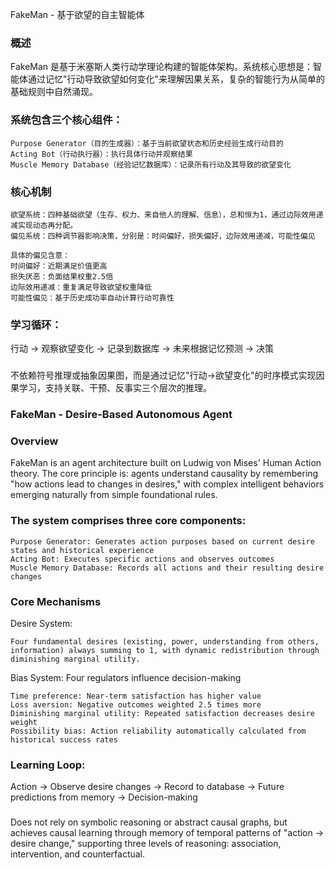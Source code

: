 FakeMan - 基于欲望的自主智能体
### 概述
FakeMan 是基于米塞斯人类行动学理论构建的智能体架构。系统核心思想是：智能体通过记忆"行动导致欲望如何变化"来理解因果关系，复杂的智能行为从简单的基础规则中自然涌现。
### 系统包含三个核心组件：
```
Purpose Generator（目的生成器）：基于当前欲望状态和历史经验生成行动目的
Acting Bot（行动执行器）：执行具体行动并观察结果
Muscle Memory Database（经验记忆数据库）：记录所有行动及其导致的欲望变化
```
### 核心机制
```
欲望系统：四种基础欲望（生存、权力、来自他人的理解、信息），总和恒为1，通过边际效用递减实现动态再分配。
偏见系统：四种调节器影响决策，分别是：时间偏好，损失偏好，边际效用递减，可能性偏见

具体的偏见含意：
时间偏好：近期满足价值更高
损失厌恶：负面结果权重2.5倍
边际效用递减：重复满足导致欲望权重降低
可能性偏见：基于历史成功率自动计算行动可靠性
```
### 学习循环：
行动 → 观察欲望变化 → 记录到数据库 → 未来根据记忆预测 → 决策
### 
不依赖符号推理或抽象因果图，而是通过记忆"行动→欲望变化"的时序模式实现因果学习，支持关联、干预、反事实三个层次的推理。
### FakeMan - Desire-Based Autonomous Agent
### Overview
FakeMan is an agent architecture built on Ludwig von Mises' Human Action theory. The core principle is: agents understand causality by remembering "how actions lead to changes in desires," with complex intelligent behaviors emerging naturally from simple foundational rules.
### The system comprises three core components:
```
Purpose Generator: Generates action purposes based on current desire states and historical experience
Acting Bot: Executes specific actions and observes outcomes
Muscle Memory Database: Records all actions and their resulting desire changes
```
### Core Mechanisms
Desire System: 
```
Four fundamental desires (existing, power, understanding from others, information) always summing to 1, with dynamic redistribution through diminishing marginal utility.
```
Bias System: Four regulators influence decision-making
```
Time preference: Near-term satisfaction has higher value
Loss aversion: Negative outcomes weighted 2.5 times more
Diminishing marginal utility: Repeated satisfaction decreases desire weight
Possibility bias: Action reliability automatically calculated from historical success rates
```
### Learning Loop: 
Action → Observe desire changes → Record to database → Future predictions from memory → Decision-making
###
Does not rely on symbolic reasoning or abstract causal graphs, but achieves causal learning through memory of temporal patterns of "action → desire change," supporting three levels of reasoning: association, intervention, and counterfactual.